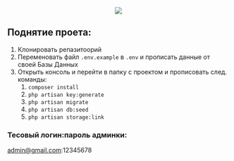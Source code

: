 <p align="center"><img src="https://laravel.com/assets/img/components/logo-laravel.svg"></p>

## Поднятие проета:

1. Клонировать репазитоорий
2. Переменовать файл `.env.example` в `.env` и прописать данные от своей Базы Данных
3. Открыть консоль и перейти в папку с проектом и прописовать след. команды:
    1. `composer install`
    2. `php artisan key:generate`
    3. `php artisan migrate`
    4. `php artisan db:seed`
    5. `php artisan storage:link`

### Тесовый логин:пароль админки:
admin@gmail.com:12345678